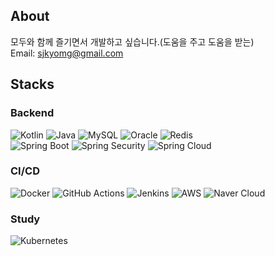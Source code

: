 ## About
 모두와 함께 즐기면서 개발하고 싶습니다.(도움을 주고 도움을 받는)<br>
 Email: sjkyomg@gmail.com

## Stacks
  ### Backend
 ![Kotlin](https://img.shields.io/badge/Kotlin-7F52FF?logo=kotlin&logoColor=white&style=flat)
 ![Java](https://img.shields.io/badge/Java-FF6600?logo=OpenJDK&logoColor=white&style=flat)
 ![MySQL](https://img.shields.io/badge/MySQL-4479A1?logo=mysql&logoColor=white&style=flat)
 ![Oracle](https://img.shields.io/badge/Oracle-F80000?logo=oracle&logoColor=white&style=flat)
 ![Redis](https://img.shields.io/badge/Redis-DC382D?logo=redis&logoColor=white&style=flat)
 <br>
 ![Spring Boot](https://img.shields.io/badge/Spring_Boot-6DB33F?logo=spring-boot&logoColor=white&style=flat)
 ![Spring Security](https://img.shields.io/badge/Spring_Security-6DB33F?logo=spring-security&logoColor=white&style=flat)
 ![Spring Cloud](https://img.shields.io/badge/Spring_Cloud-6DB33F?logo=spring&logoColor=white&style=flat)
  <br>

  ### CI/CD
![Docker](https://img.shields.io/badge/Docker-2496ED?logo=docker&logoColor=white&style=flat)
![GitHub Actions](https://img.shields.io/badge/GitHub_Actions-2088FF?logo=github-actions&logoColor=white&style=flat)
![Jenkins](https://img.shields.io/badge/Jenkins-D24939?logo=jenkins&logoColor=white&style=flat)
![AWS](https://img.shields.io/badge/AWS-232F3E?logo=amazon-aws&logoColor=white&style=flat)
![Naver Cloud](https://img.shields.io/badge/Naver_Cloud-1EC800?logo=naver&logoColor=white&style=flat)
  ### Study
![Kubernetes](https://img.shields.io/badge/Kubernetes-326CE5?logo=kubernetes&logoColor=white&style=flat)


 

  



